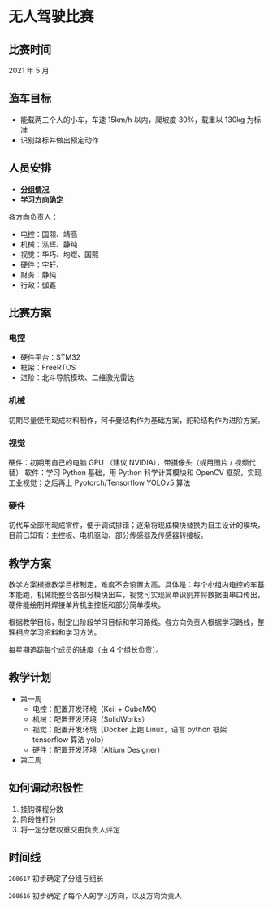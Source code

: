 # 无人驾驶比赛

## 比赛时间

2021 年 5 月

## 造车目标

- 能载两三个人的小车，车速 15km/h 以内，爬坡度 30%，载重以 130kg 为标准
- 识别路标并做出预定动作

## 人员安排

- [**分组情况**](https://docs.qq.com/sheet/DUk1ZdGJiY1dVU0ZT?tab=BB08J2)
- [**学习方向确定**](https://docs.qq.com/sheet/DUmJhSU9tbEpQdW5C?tab=keaypz)

各方向负责人：

- 电控：国熙、靖高
- 机械：泓辉、静纯
- 视觉：华巧、均煜、国熙
- 硬件：宇轩、
- 财务：静纯
- 行政：伽鑫

## 比赛方案

### 电控

- 硬件平台：STM32
- 框架：FreeRTOS
- 进阶：北斗导航模块、二维激光雷达

### 机械

初期尽量使用现成材料制作，阿卡曼结构作为基础方案，舵轮结构作为进阶方案。

### 视觉

硬件：初期用自己的电脑 GPU （建议 NVIDIA），带摄像头（或用图片 / 视频代替）
软件：学习 Python 基础，用 Python 科学计算模块和 OpenCV 框架，实现工业视觉；之后再上 Pyotorch/Tensorflow YOLOv5 算法

### 硬件

初代车全部用现成零件，便于调试排错；逐渐将现成模块替换为自主设计的模块，目前已知有：主控板、电机驱动、部分传感器及传感器转接板。

## 教学方案

教学方案根据教学目标制定，难度不会设置太高。具体是：每个小组内电控的车基本能跑，机械能整合各部分模块出车，视觉可实现简单识别并将数据由串口传出，硬件能绘制并焊接单片机主控板和部分简单模块。

根据教学目标，制定出阶段学习目标和学习路线。各方向负责人根据学习路线，整理相应学习资料和学习方法。

每星期追踪每个成员的进度（由 4 个组长负责）。

## 教学计划

- 第一周
  - 电控：配置开发环境（Keil + CubeMX）
  - 机械：配置开发环境（SolidWorks）
  - 视觉：配置开发环境（Docker 上跑 Linux，语言 python 框架 tensorflow 算法 yolo）
  - 硬件：配置开发环境（Altium Designer）
- 第二周

## 如何调动积极性

1. 挂钩课程分数
2. 阶段性打分
3. 将一定分数权重交由负责人评定

## 时间线

`200617` 初步确定了分组与组长

`200616` 初步确定了每个人的学习方向，以及方向负责人
